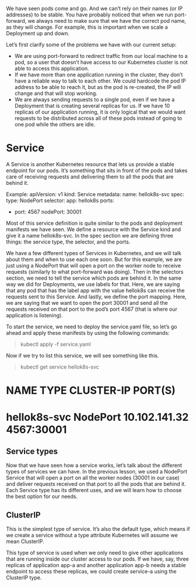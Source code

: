 We have seen pods come and go. And we can’t rely on their names (or IP addresses) to be stable. You have probably noticed that when we run port-forward, we always need to make sure that we have the correct pod name, as they will change. For example, this is important when we scale a Deployment up and down.

Let’s first clarify some of the problems we have with our current setup:

- We are using port-forward to redirect traffic from our local machine to a pod, so a user that doesn’t have access to our Kubernetes cluster is not able to access this application.
- If we have more than one application running in the cluster, they don’t have a reliable way to talk to each other. We could hardcode the pod IP address to be able to reach it, but as the pod is re-created, the IP will change and that will stop working.
- We are always sending requests to a single pod, even if we have a Deployment that is creating several replicas for us. If we have 10 replicas of our application running, it is only logical that we would want requests to be distributed across all of these pods instead of going to one pod while the others are idle.

# Service 
A Service is another Kubernetes resource that lets us provide a stable endpoint for our pods. It’s something that sits in front of the pods and takes care of receiving requests and delivering them to all the pods that are behind it.

Example:
apiVersion: v1
kind: Service
metadata:
  name: hellok8s-svc
spec:
  type: NodePort
  selector:
    app: hellok8s
  ports:
  - port: 4567
    nodePort: 30001

Most of this service definition is quite similar to the pods and deployment manifests we have seen.
We define a resource with the Service kind and give it a name hellok8s-svc. In the spec section we are defining three things: the service type, the selector, and the ports.

We have a few different types of Services in Kubernetes, and we will talk about them and when to use each one soon. But for this example, we are just using a NodePort that will open a port on the worker node to receive requests (similarly to what port-forward was doing). Then in the selectors section, we need to tell the service which pods are behind it. In the same way we did for Deployments, we use labels for that. Here, we are saying that any pod that has the label app with the value hellok8s can receive the requests sent to this Service. And lastly, we define the port mapping. Here, we are saying that we want to open the port 30001 and send all the requests received on that port to the pod’s port 4567 (that is where our application is listening).

To start the service, we need to deploy the service.yaml file, so let’s go ahead and apply these manifests by using the following commands:

> kubectl apply -f service.yaml

Now if we try to list this service, we will see something like this.
>kubectl get service hellok8s-svc

# NAME           TYPE       CLUSTER-IP        PORT(S)      
# hellok8s-svc   NodePort   10.102.141.32     4567:30001


## Service types
Now that we have seen how a service works, let’s talk about the different types of services we can have. In the previous lesson, we used a NodePort Service that will open a port on all the worker nodes (30001 in our case) and deliver requests received on that port to all the pods that are behind it. Each Service type has its different uses, and we will learn how to choose the best option for our needs.

## ClusterIP
This is the simplest type of service. It’s also the default type, which means if we create a service without a type attribute Kubernetes will assume we mean ClusterIP.

This type of service is used when we only need to give other applications that are running inside our cluster access to our pods. If we have, say, three replicas of application app-a and another application app-b needs a stable endpoint to access these replicas, we could create service-a using the ClusterIP type.




